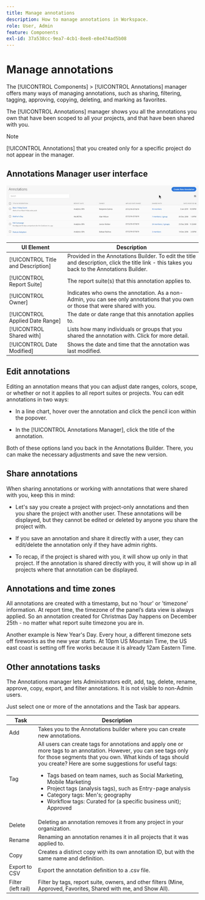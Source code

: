 ```yaml
---
title: Manage annotations
description: How to manage annotations in Workspace.
role: User, Admin
feature: Components
exl-id: 37a538cc-9ea7-4cb1-8ee8-e8e474ad5b08
---
```

# Manage annotations

The [!UICONTROL Components] > [!UICONTROL Annotations] manager offers many ways of managing annotations, such as sharing, filtering, tagging, approving, copying, deleting, and marking as favorites.

The [!UICONTROL Annotations] manager shows you all the annotations you own that have been scoped to all your projects, and that have been shared with you. 

>[!NOTE]
>
>[!UICONTROL Annotations] that you created only for a specific project do not appear in the manager.

## Annotations Manager user interface

![](assets/annotation-mgr.png)

| UI Element | Description |
| --- | --- | 
| [!UICONTROL Title and Description] | Provided in the Annotations Builder. To edit the title and description, click the title link - this takes you back to the Annotations Builder.  |
| [!UICONTROL Report Suite] | The report suite(s) that this annotation applies to.  | 
| [!UICONTROL Owner] | Indicates who owns the annotation. As a non-Admin, you can see only annotations that you own or those that were shared with you. |
| [!UICONTROL Applied Date Range] | The date or date range that this annotation applies to. |
| [!UICONTROL Shared with] | Lists how many individuals or groups that you shared the annotation with. Click for more detail. |
| [!UICONTROL Date Modified] | Shows the date and time that the annotation was last modified. |

## Edit annotations

Editing an annotation means that you can adjust date ranges, colors, scope, or whether or not it applies to all report suites or projects. You can edit annotations in two ways:

* In a line chart, hover over the annotation and click the pencil icon within the popover.

* In the [!UICONTROL Annotations Manager], click the title of the annotation.

Both of these options land you back in the Annotations Builder. There, you can make the necessary adjustments and save the new version.

## Share annotations

When sharing annotations or working with annotations that were shared with you, keep this in mind:

* Let's say you create a project with project-only annotations and then you share the project with another user. These annotations will be displayed, but they cannot be edited or deleted by anyone you share the project with. 

* If you save an annotation and share it directly with a user, they can edit/delete the annotation only if they have admin rights.

* To recap, if the project is shared with you, it will show up only in that project. If the annotation is shared directly with you, it will show up in all projects where that annotation can be displayed. 

## Annotations and time zones

All annotations are created with a timestamp, but no 'hour' or 'timezone' information. At report time, the timezone of the panel’s data view is always applied. So an annotation created for Christmas Day happens on December 25th - no matter what report suite timezone you are in. 

Another example is New Year's Day. Every hour, a different timezone sets off fireworks as the new year starts. At 10pm US Mountain Time, the US east coast is setting off fire works because it is already 12am Eastern Time.

## Other annotations tasks

The Annotations manager lets Administrators edit, add, tag, delete, rename, approve, copy, export, and filter annotations. It is not visible to non-Admin users. 

Just select one or more of the annotations and the Task bar appears.

| Task | Description |
| --- | --- |
| Add | Takes you to the Annotations builder where you can create new annotations. |
| Tag | All users can create tags for annotations and apply one or more tags to an annotation. However, you can see tags only for those segments that you own. What kinds of tags should you create? Here are some suggestions for useful tags:<ul><li>Tags based on team names, such as Social Marketing, Mobile Marketing</li><li>Project tags (analysis tags), such as Entry-page analysis</li><li>Category tags: Men's; geography</li><li>Workflow tags: Curated for (a specific business unit); Approved</li></ul>|
| Delete | Deleting an annotation removes it from any project in your organization. |
| Rename | Renaming an annotation renames it in all projects that it was applied to. |
| Copy | Creates a distinct copy with its own annotation ID, but with the same name and definition.|
| Export to CSV | Export the annotation definition to a .csv file.|
| Filter (left rail) | Filter by tags, report suite, owners, and other filters (Mine, Approved, Favorites, Shared with me, and Show All).|
